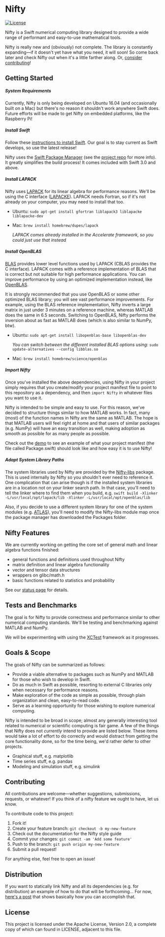 # Nifty

[![License](https://img.shields.io/hexpm/l/plug.svg)](LICENSE)

Nifty is a Swift numerical computing library designed to provide a wide range of performant and easy-to-use mathematical tools.

Nifty is really new and (obviously) not complete. The library is constantly expanding—if it doesn't yet have what you need, it will soon! So come back later and check Nifty out when it's a little farther along. Or, [consider contributing](#Contributing)!

## Getting Started

##### System Requirements

Currently, Nifty is only being developed on Ubuntu 16.04 (and occasionally built on a Mac) but there's no reason it shouldn't work anywhere Swift does. Future efforts will be made to get Nifty on embedded platforms, like the Raspberry Pi!

##### Install Swift

Follow these [instructions to install Swift](https://swift.org/getting-started/). Our goal is to stay current as Swift develops, so use the latest release!

Nifty uses the [Swift Package Manager](https://swift.org/package-manager/) (see the [project repo](https://github.com/apple/swift-package-manager) for more info). It greatly simplifies the build process! It comes included with Swift 3.0 and above.

##### Install LAPACK

Nifty uses [LAPACK](http://www.netlib.org/lapack/) for its linear algebra for performance reasons. We'll be using the C interface ([LAPACKE](http://www.netlib.org/lapack/lapacke.html)). LAPACK needs Fortran, so if it's not already on your computer, you may need to install that too.

* Ubuntu: `sudo apt-get install gfortran liblapack3 liblapacke liblapacke-dev`

* Mac: `brew install homebrew/dupes/lapack`

   _LAPACK comes already installed in the Accelerate framework, so you could just use that instead_

##### Install OpenBLAS

[BLAS](http://www.netlib.org/blas/) provides lower level functions used by LAPACK (CBLAS provides the C interface). LAPACK comes with a reference implementation of BLAS that is correct but not suitable for high performance applications. You can improve performance by using an optimized implementation instead, like [OpenBLAS](http://www.openblas.net/).

It is strongly recommended that you use OpenBLAS or some other optimized BLAS library; you will see vast performance improvements. For example, using the BLAS reference implementation, Nifty inverts a large matrix in just under 3 minutes on a reference machine, whereas MATLAB does the same in 6.5 seconds. Switching to OpenBLAS, Nifty performs the inversion about as fast as MATLAB does (which is also similar to NumPy, btw).

* Ubuntu: `sudo apt-get install libopenblas-base libopenblas-dev`

   _You can switch between the different installed BLAS options using:_ `sudo update-alternatives --config libblas.so`

* Mac: `brew install homebrew/science/openblas`
   
##### Import Nifty

Once you've installed the above dependencies, using Nifty in your project simply requires that you create/modify your project manifest file to point to this repository as a dependency, and then `import Nifty` in whatever files you want to use it.

Nifty is intended to be simple and easy to use. For this reason, we've decided to structure things similar to how MATLAB works. In fact, many (most) of the  function names in Nifty are the same as MATLAB. The hope is that MATLAB users will feel right at home and that users of similar packages (e.g. NumPy) will have an easy transition as well, making adoption as smooth as possible for as many people as possible.

Check out the [demo](https://github.com/nifty-swift/Nifty-demo) to see an example of what your project manifest (the file called Package.swift) should look like and how easy it is to use Nifty!

##### Adapt System Library Paths

The system libraries used by Nifty are provided by the [Nifty-libs](https://github.com/nifty-swift/Nifty-libs) package. This is used internally by Nifty so you shouldn't ever need to reference it. One complication that can arise though is if the installed system libraries are in a location not on your linker search path. In that case, you'll need to tell the linker where to find them when you build, e.g. `swift build -Xlinker -L/usr/local/opt/lapack/lib -Xlinker -L/usr/local/opt/openblas/lib`
 
Also, if you decide to use a different system library for one of the system modules (e.g. [ATLAS](http://math-atlas.sourceforge.net/)), you'll need to modify the Nifty-libs module map once the package manager has downloaded the Packages folder.

## Nifty Features

We are currently working on getting the core set of general math and linear algebra functions finished:
- general functions and definitions used throughout Nifty
- matrix definition and linear algebra functionality
- vector and tensor data structures
- wrappers on glibc/math.h
- basic functions related to statistics and probability

See our [status page](Documents/Status.md) for details.

## Tests and Benchmarks

The goal is for Nifty to provide correctness and performance similar to other numerical computing standards. We'll be testing and benchmarking against MATLAB and NumPy.

We will be experimenting with using the [XCTest](https://github.com/apple/swift-corelibs-xctest) framework as it progresses.

## Goals & Scope
The goals of Nifty can be summarized as follows:
- Provide a viable alternative to packages such as NumPy and MATLAB for those who wish to develop in Swift.
- Do as much in Swift as possible, resorting to external C libraries only when necessary for performance reasons.    
- Make exploration of the code as simple as possible, through plain organization and clean, easy-to-read code.
- Serve as a learning opportunity for those wishing to explore numerical computing.

Nifty is intended to be broad in scope; almost any generally interesting tool related to numerical or scientific computing is fair game. A few of the things that Nifty does not *currently* intend to provide are listed below. These items would take a lot of effort to do correctly and would distract from getting the core functionality done, so for the time being, we'd rather defer to other projects.
- Graphical stuff, e.g. matplotlib
- Time series stuff, e.g. pandas
- Modeling and simulation stuff, e.g. simulink

## Contributing

All contributions are welcome—whether suggestions, submissions, requests, or whatever! If you think of a nifty feature we ought to have, let us know. 

To contribute code to this project:

1. Fork it!
2. Create your feature branch: `git checkout -b my-new-feature`
3. Check out the documentation for the Nifty style guide
4. Commit your changes: `git commit -am 'Add some feature'`
5. Push to the branch: `git push origin my-new-feature`
6. Submit a pull request!

For anything else, feel free to open an issue!

## Distribution

If you want to statically link Nifty and all its dependencies (e.g. for distribution) an example of how to do that will be forthcoming... For now, [here's a post](http://stackoverflow.com/questions/36570497/compile-c-code-and-expose-it-to-swift-under-linux/) that shows basically how you can accomplish that.

## License

This project is licensed under the Apache License, Version 2.0, a complete copy of which can found in LICENSE, adjacent to this file.

